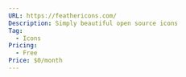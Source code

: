 ```yaml
---
URL: https://feathericons.com/
Description: Simply beautiful open source icons
Tag:
  - Icons
Pricing:
  - Free
Price: $0/month
---
```


